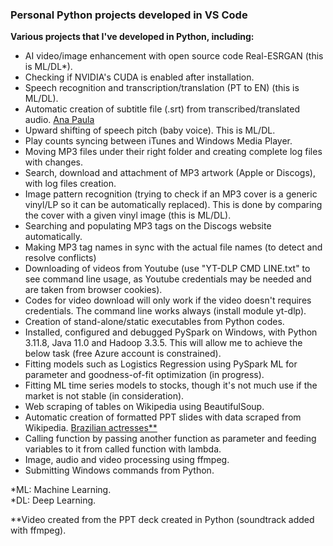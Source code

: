 ### Personal Python projects developed in VS Code

**Various projects that I've developed in Python, including:**
- AI video/image enhancement with open source code Real-ESRGAN (this is ML/DL*).
- Checking if NVIDIA's CUDA is enabled after installation.
- Speech recognition and transcription/translation (PT to EN) (this is ML/DL).
- Automatic creation of subtitle file (.srt) from transcribed/translated audio. [Ana Paula](https://drive.google.com/file/d/1B6sfs_E2MWkTN-DnnCS2a-nTI4polJzJ/view?usp=sharing)
- Upward shifting of speech pitch (baby voice). This is ML/DL.
- Play counts syncing between iTunes and Windows Media Player.
- Moving MP3 files under their right folder and creating complete log files with changes.
- Search, download and attachment of MP3 artwork (Apple or Discogs), with log files creation.
- Image pattern recognition (trying to check if an MP3 cover is a generic vinyl/LP so it can be automatically replaced). This is done by comparing the cover with a given vinyl image (this is ML/DL).
- Searching and populating MP3 tags on the Discogs website automatically.
- Making MP3 tag names in sync with the actual file names (to detect and resolve conflicts)
- Downloading of videos from Youtube (use "YT-DLP CMD LINE.txt" to see command line usage, as Youtube credentials may be needed and are taken from browser cookies). 
- Codes for video download will only work if the video doesn't requires credentials. The command line works always (install module yt-dlp).
- Creation of stand-alone/static executables from Python codes.
- Installed, configured and debugged PySpark on Windows, with Python 3.11.8, Java 11.0 and Hadoop 3.3.5. This will allow me to achieve the below task (free Azure account is constrained).
- Fitting models such as Logistics Regression using PySpark ML for parameter and goodness-of-fit optimization (in progress). 
- Fitting ML time series models to stocks, though it's not much use if the market is not stable (in consideration).
- Web scraping of tables on Wikipedia using BeautifulSoup.
- Automatic creation of formatted PPT slides with data scraped from Wikipedia. [Brazilian actresses**](https://drive.google.com/file/d/1l_Zxaq1p-71HO2b6AdjMkAQa74wRyHxH/view?usp=sharing)
- Calling function by passing another function as parameter and feeding variables to it from called function with lambda.
- Image, audio and video processing using ffmpeg.
- Submitting Windows commands from Python.



*ML: Machine Learning.<br>
*DL: Deep Learning.

**Video created from the PPT deck created in Python (soundtrack added with ffmpeg).

